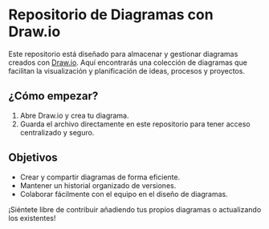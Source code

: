 # Repositorio de Diagramas con Draw.io

Este repositorio está diseñado para almacenar y gestionar diagramas creados con [Draw.io](https://www.drawio.com/). Aquí encontrarás una colección de diagramas que facilitan la visualización y planificación de ideas, procesos y proyectos.

## ¿Cómo empezar?

1. Abre Draw.io y crea tu diagrama.
2. Guarda el archivo directamente en este repositorio para tener acceso centralizado y seguro.

## Objetivos

- Crear y compartir diagramas de forma eficiente.
- Mantener un historial organizado de versiones.
- Colaborar fácilmente con el equipo en el diseño de diagramas.

¡Siéntete libre de contribuir añadiendo tus propios diagramas o actualizando los existentes!
